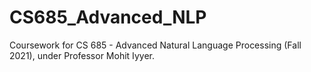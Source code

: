 # CS685_Advanced_NLP
Coursework for CS 685 - Advanced Natural Language Processing (Fall 2021), under Professor Mohit Iyyer.
